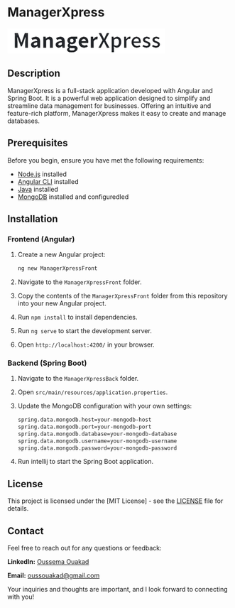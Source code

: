 # ManagerXpress

![Project Logo](logo-.png)

## Description

ManagerXpress is a full-stack application developed with Angular and Spring Boot. It is a powerful web application designed to simplify and streamline data management for businesses. Offering an intuitive and feature-rich platform, ManagerXpress makes it easy to create and manage databases.

## Prerequisites

Before you begin, ensure you have met the following requirements:

- [Node.js](https://nodejs.org/) installed
- [Angular CLI](https://angular.io/cli) installed
- [Java](https://www.java.com/) installed
- [MongoDB](https://www.mongodb.com/) installed and configuredled

## Installation

### Frontend (Angular)

1. Create a new Angular project:
    ```bash
    ng new ManagerXpressFront
    ```
    
2. Navigate to the `ManagerXpressFront` folder.

3. Copy the contents of the `ManagerXpressFront` folder from this repository into your new Angular project.

4. Run `npm install` to install dependencies.

5. Run `ng serve` to start the development server.

6. Open `http://localhost:4200/` in your browser.

### Backend (Spring Boot)

1. Navigate to the `ManagerXpressBack` folder.

2. Open `src/main/resources/application.properties`.

3. Update the MongoDB configuration with your own settings:
    ```properties
    spring.data.mongodb.host=your-mongodb-host
    spring.data.mongodb.port=your-mongodb-port
    spring.data.mongodb.database=your-mongodb-database
    spring.data.mongodb.username=your-mongodb-username
    spring.data.mongodb.password=your-mongodb-password
    ```

4. Run intellij to start the Spring Boot application.


## License

This project is licensed under the [MIT License] - see the [LICENSE](LICENSE) file for details.

## Contact

Feel free to reach out for any questions or feedback:

**LinkedIn:** [Oussema Ouakad](https://www.linkedin.com/in/ouakadoussema/)

**Email:** oussouakad@gmail.com

Your inquiries and thoughts are important, and I look forward to connecting with you!
